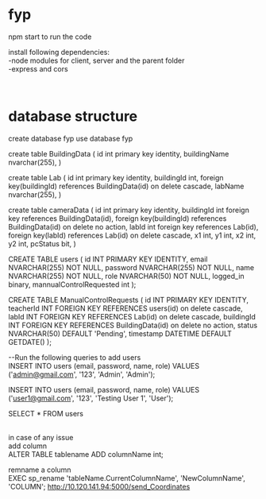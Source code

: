 # fyp

npm start to run the code

install following dependencies:
<br>
-node modules for client, server and the parent folder <br>
-express and cors

<br>

# database structure

create database fyp
use database fyp

create table BuildingData (
id int primary key identity,
buildingName nvarchar(255),
)

create table Lab (
id int primary key identity,
buildingId int,
foreign key(buildingId) references BuildingData(id) on delete cascade,
labName nvarchar(255),
)

create table cameraData (
id int primary key identity,
buildingId int foreign key references BuildingData(id),
foreign key(buildingId) references BuildingData(id) on delete no action,
labId int foreign key references Lab(id),
foreign key(labId) references Lab(id) on delete cascade,
x1 int,
y1 int,
x2 int,
y2 int,
pcStatus bit,
)

CREATE TABLE users (
id INT PRIMARY KEY IDENTITY,
email NVARCHAR(255) NOT NULL,
password NVARCHAR(255) NOT NULL,
name NVARCHAR(255) NOT NULL,
role NVARCHAR(50) NOT NULL,
logged_in binary,
mannualControlRequested int
);<br>

CREATE TABLE ManualControlRequests (
id INT PRIMARY KEY IDENTITY,
teacherId INT FOREIGN KEY REFERENCES users(id) on delete cascade,
labId INT FOREIGN KEY REFERENCES Lab(id) on delete cascade,
buildingId INT FOREIGN KEY REFERENCES BuildingData(id) on delete no action,
status NVARCHAR(50) DEFAULT 'Pending',
timestamp DATETIME DEFAULT GETDATE()
);<br>

--Run the following queries to add users <br>
INSERT INTO users (email, password, name, role)
VALUES ('admin@gmail.com', '123', 'Admin', 'Admin'); <br>

INSERT INTO users (email, password, name, role)
VALUES ('user1@gmail.com', '123', 'Testing User 1', 'User');

SELECT \* FROM users

<br>
in case of any issue<br>
add column<br>
ALTER TABLE tablename
ADD columnName int; 
<br>

remname a column<br>
EXEC sp_rename 'tableName.CurrentColumnName', 'NewColumnName', 'COLUMN';
http://10.120.141.94:5000/send_Coordinates
